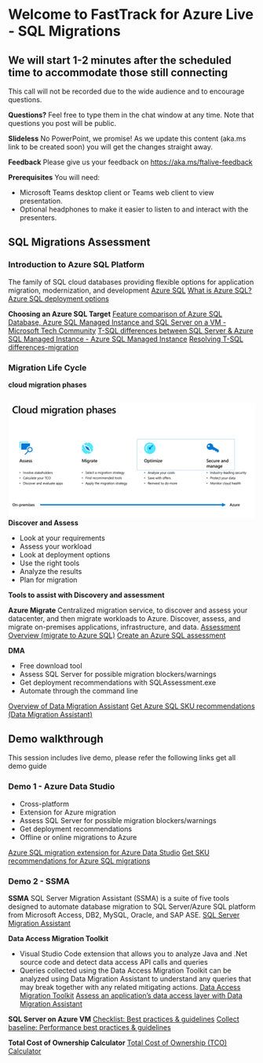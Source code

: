 # Welcome to FastTrack for Azure Live - SQL Migrations

## We will start 1-2 minutes after the scheduled time to accommodate those still connecting

This call will not be recorded due to the wide audience and to encourage questions.

**Questions?** Feel free to type them in the chat window at any time. Note that questions you post will be public.

**Slideless** No PowerPoint, we promise! As we update this content (aka.ms link to be created soon) you will get the changes straight away.

**Feedback** Please give us your feedback on https://aka.ms/ftalive-feedback

**Prerequisites**
You will need:

- Microsoft Teams desktop client or Teams web client to view presentation.
- Optional headphones to make it easier to listen to and interact with the presenters.

## SQL Migrations Assessment

### **Introduction to Azure SQL Platform**

The family of SQL cloud databases providing flexible options for application migration, modernization, and development
[Azure SQL](https://azure.microsoft.com/products/azure-sql/#product-overview)
[What is Azure SQL?](https://docs.microsoft.com/azure/azure-sql/azure-sql-iaas-vs-paas-what-is-overview?view=azuresql)
[Azure SQL deployment options](https://docs.microsoft.com/learn/modules/azure-sql-intro/3-deployment-options)

**Choosing an Azure SQL Target**
[Feature comparison of Azure SQL Database, Azure SQL Managed Instance and SQL Server on a VM - Microsoft Tech Community](https://techcommunity.microsoft.com/t5/fasttrack-for-azure/feature-comparison-of-azure-sql-database-azure-sql-managed/ba-p/3154789)
[T-SQL differences between SQL Server & Azure SQL Managed Instance - Azure SQL Managed Instance](https://docs.microsoft.com/azure/azure-sql/managed-instance/transact-sql-tsql-differences-sql-server?view=azuresql)
[Resolving T-SQL differences-migration](https://docs.microsoft.com/azure/azure-sql/database/transact-sql-tsql-differences-sql-server?view=azuresql)

### Migration Life Cycle

**cloud migration phases**

## <img src="images/sqlmigrationphases.png" alt="sql migration phases" style="float: left; margin-right:10px;" />

**Discover and Assess**

- Look at your requirements
- Assess your workload
- Look at deployment options
- Use the right tools
- Analyze the results
- Plan for migration

**Tools to assist with Discovery and assessment**

**Azure Migrate**
Centralized migration service, to discover and assess your datacenter, and then migrate workloads to Azure.
Discover, assess, and migrate on-premises applications, infrastructure, and data.
[Assessment Overview (migrate to Azure SQL)](https://docs.microsoft.com/azure/migrate/concepts-azure-sql-assessment-calculation)
[Create an Azure SQL assessment](https://docs.microsoft.com/azure/migrate/how-to-create-azure-sql-assessment)

**DMA**

- Free download tool
- Assess SQL Server for possible migration blockers/warnings
- Get deployment recommendations with SQLAssessment.exe
- Automate through the command line

[Overview of Data Migration Assistant](https://docs.microsoft.com/sql/dma/dma-overview?view=sql-server-ver15)
[Get Azure SQL SKU recommendations (Data Migration Assistant)](https://docs.microsoft.com/sql/dma/dma-sku-recommend-sql-db?view=sql-server-ver15)

## Demo walkthrough

This session includes live demo, please refer the following links get all demo guide

### Demo 1 - Azure Data Studio

- Cross-platform
- Extension for Azure migration
- Assess SQL Server for possible migration blockers/warnings
- Get deployment recommendations
- Offline or online migrations to Azure

[Azure SQL migration extension for Azure Data Studio](https://docs.microsoft.com/sql/azure-data-studio/extensions/azure-sql-migration-extension?view=sql-server-ver15)
[Get SKU recommendations for Azure SQL migrations](https://techcommunity.microsoft.com/t5/azure-sql-blog/get-azure-recommendation-in-azure-sql-migration-extension/ba-p/3201479)

### Demo 2 - SSMA

**SSMA**
SQL Server Migration Assistant (SSMA) is a suite of five tools designed to automate database migration to SQL Server/Azure SQL platform from Microsoft Access, DB2, MySQL, Oracle, and SAP ASE.
[SQL Server Migration Assistant](https://docs.microsoft.com/sql/ssma/sql-server-migration-assistant?view=sql-server-2017)

**Data Access Migration Toolkit**

- Visual Studio Code extension that allows you to analyze Java and .Net source code and detect data access API calls and queries
- Queries collected using the Data Access Migration Toolkit can be analyzed using Data Migration Assistant to understand any queries that may break together with any related mitigating actions.
  [Data Access Migration Toolkit](https://marketplace.visualstudio.com/items?itemName=ms-databasemigration.data-access-migration-toolkit)
  [Assess an application’s data access layer with Data Migration Assistant](https://docs.microsoft.com/sql/dma/dma-assess-app-data-layer?view=sql-server-ver15)

**SQL Server on Azure VM**
[Checklist: Best practices & guidelines](https://docs.microsoft.com/azure/azure-sql/virtual-machines/windows/performance-guidelines-best-practices-checklist?view=azuresql)
[Collect baseline: Performance best practices & guidelines](https://docs.microsoft.com/azure/azure-sql/virtual-machines/windows/performance-guidelines-best-practices-collect-baseline?view=azuresql)

**Total Cost of Ownership Calculator**
[Total Cost of Ownership (TCO) Calculator](https://azure.microsoft.com/pricing/tco/calculator/)
